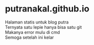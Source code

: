 # putranakal.github.io
Halaman statis untuk blog putra<br />
Ternyata satu lepie hanya bisa satu git<br />
Makanya error mulu di cmd<br />
Semoga setelah ini kelar
